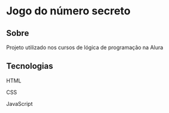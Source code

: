 <h1>Jogo do número secreto</h1>

<h2>Sobre</h2>
<p>Projeto utilizado nos cursos de lógica de programação na Alura</p>

## Tecnologias

<div>
  <p>HTML</p>
  <p>CSS</p>
  <p>JavaScript</p>
</div>
